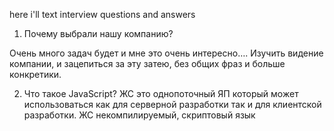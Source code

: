 here i'll text interview questions and answers


1.	Почему выбрали нашу компанию?

Очень много задач будет и мне это очень интересно…. 
Изучить видение компании, и зацепиться за эту затею, без общих фраз и больше конкретики. 

2.	Что такое JavaScript?
ЖС это однопоточный ЯП который может использоваться как для серверной разработки так и для клиентской разработки. ЖС некомпилируемый, скриптовый язык
